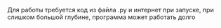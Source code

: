 Для работы требуется код из файла .py и интернет при запуске, при слишком большой глубине, программа может работать долго
